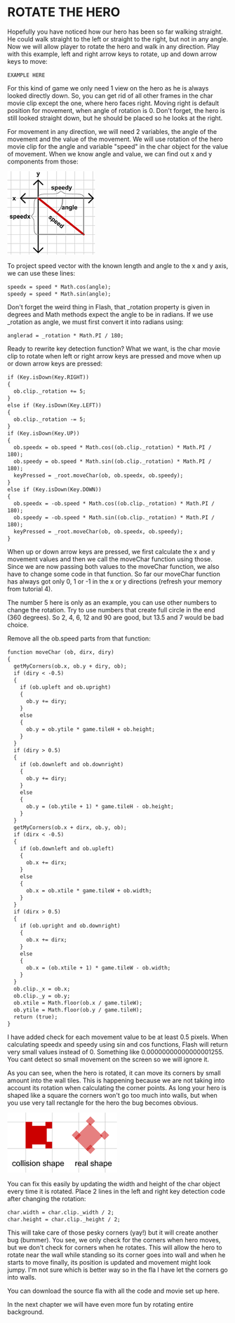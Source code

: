 # ROTATE THE HERO

Hopefully you have noticed how our hero has been so far walking straight. He could walk straight to the left or straight to the right, but not in any angle. Now we will allow player to rotate the hero and walk in any direction. Play with this example, left and right arrow keys to rotate, up and down arrow keys to move:

```
EXAMPLE HERE
```

For this kind of game we only need 1 view on the hero as he is always looked directly down. So, you can get rid of all other frames in the char movie clip except the one, where hero faces right. Moving right is default position for movement, when angle of rotation is 0. Don't forget, the hero is still looked straight down, but he should be placed so he looks at the right.

For movement in any direction, we will need 2 variables, the angle of the movement and the value of the movement. We will use rotation of the hero movie clip for the angle and variable "speed" in the char object for the value of movement. When we know angle and value, we can find out x and y components from those:

![](p25_2.gif)

To project speed vector with the known length and angle to the x and y axis, we can use these lines:

```
speedx = speed * Math.cos(angle);
speedy = speed * Math.sin(angle);
```

Don't forget the weird thing in Flash, that _rotation property is given in degrees and Math methods expect the angle to be in radians. If we use _rotation as angle, we must first convert it into radians using:

```
anglerad = _rotation * Math.PI / 180;
```

Ready to rewrite key detection function? What we want, is the char movie clip to rotate when left or right arrow keys are pressed and move when up or down arrow keys are pressed:

```
if (Key.isDown(Key.RIGHT))
{
  ob.clip._rotation += 5;
}
else if (Key.isDown(Key.LEFT))
{
  ob.clip._rotation -= 5;
}
if (Key.isDown(Key.UP))
{
  ob.speedx = ob.speed * Math.cos((ob.clip._rotation) * Math.PI / 180);
  ob.speedy = ob.speed * Math.sin((ob.clip._rotation) * Math.PI / 180);
  keyPressed = _root.moveChar(ob, ob.speedx, ob.speedy);
}
else if (Key.isDown(Key.DOWN))
{
  ob.speedx = -ob.speed * Math.cos((ob.clip._rotation) * Math.PI / 180);
  ob.speedy = -ob.speed * Math.sin((ob.clip._rotation) * Math.PI / 180);
  keyPressed = _root.moveChar(ob, ob.speedx, ob.speedy);
}
```

When up or down arrow keys are pressed, we first calculate the x and y movement values and then we call the moveChar function using those. Since we are now passing both values to the moveChar function, we also have to change some code in that function. So far our moveChar function has always got only 0, 1 or -1 in the x or y directions (refresh your memory from tutorial 4).

The number 5 here is only as an example, you can use other numbers to change the rotation. Try to use numbers that create full circle in the end (360 degrees). So 2, 4, 6, 12 and 90 are good, but 13.5 and 7 would be bad choice.

Remove all the ob.speed parts from that function:

```
function moveChar (ob, dirx, diry)
{
  getMyCorners(ob.x, ob.y + diry, ob);
  if (diry < -0.5)
  {
    if (ob.upleft and ob.upright)
    {
      ob.y += diry;
    }
    else
    {
      ob.y = ob.ytile * game.tileH + ob.height;
    }
  }
  if (diry > 0.5)
  {
    if (ob.downleft and ob.downright)
    {
      ob.y += diry;
    }
    else
    {
      ob.y = (ob.ytile + 1) * game.tileH - ob.height;
    }
  }
  getMyCorners(ob.x + dirx, ob.y, ob);
  if (dirx < -0.5)
  {
    if (ob.downleft and ob.upleft)
    {
      ob.x += dirx;
    }
    else
    {
      ob.x = ob.xtile * game.tileW + ob.width;
    }
  }
  if (dirx > 0.5)
  {
    if (ob.upright and ob.downright)
    {
      ob.x += dirx;
    }
    else
    {
      ob.x = (ob.xtile + 1) * game.tileW - ob.width;
    }
  }
  ob.clip._x = ob.x;
  ob.clip._y = ob.y;
  ob.xtile = Math.floor(ob.x / game.tileW);
  ob.ytile = Math.floor(ob.y / game.tileH);
  return (true);
}
```

I have added check for each movement value to be at least 0.5 pixels. When calculating speedx and speedy using sin and cos functions, Flash will return very small values instead of 0. Something like 0.00000000000000001255. You cant detect so small movement on the screen so we will ignore it.

As you can see, when the hero is rotated, it can move its corners by small amount into the wall tiles. This is happening because we are not taking into account its rotation when calculating the corner points. As long your hero is shaped like a square the corners won't go too much into walls, but when you use very tall rectangle for the hero the bug becomes obvious.

![](p25_3.gif)

You can fix this easily by updating the width and height of the char object every time it is rotated. Place 2 lines in the left and right key detection code after changing the rotation:

```
char.width = char.clip._width / 2;
char.height = char.clip._height / 2;
```

This will take care of those pesky corners (yay!) but it will create another bug (bummer). You see, we only check for the corners when hero moves, but we don't check for corners when he rotates. This will allow the hero to rotate near the wall while standing so its corner goes into wall and when he starts to move finally, its position is updated and movement might look jumpy. I'm not sure which is better way so in the fla I have let the corners go into walls.

You can download the source fla with all the code and movie set up here.

In the next chapter we will have even more fun by rotating entire background.
